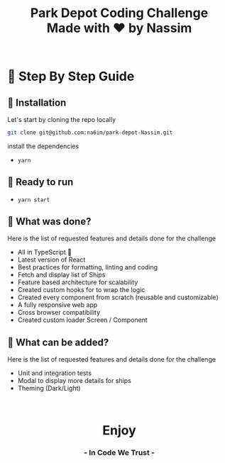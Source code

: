 <p align="center">
  <h1 align="center">
    <b align="center">Park Depot Coding Challenge</b>
    </br>
    <b align="center">Made with ❤️ by Nassim </b>
  </h1>
</p>


<br>

# 🧭 Step By Step Guide

## 🚀 Installation

Let's start by cloning the repo locally

```sh
git clone git@github.com:na6im/park-depot-Nassim.git
```

install the dependencies

- `yarn`

## 🧼 Ready to run

- `yarn start`

## 🧼 What was done?

Here is the list of requested features and details done for the challenge

- All in TypeScript 🎉
- Latest version of React
- Best practices for formatting, linting and coding
- Fetch and display list of Ships
- Feature based architecture for scalability
- Created custom hooks for to wrap the logic 
- Created every component from scratch (reusable and customizable)
- A fully responsive web app
- Cross browser compatibility
- Created custom loader Screen / Component


## 🧼 What can be added?

Here is the list of requested features and details done for the challenge

- Unit and integration tests 
- Modal to display more details for ships 
- Theming (Dark/Light)



</br>

<h1 align="center"> Enjoy </h1>

<h3 align="center">
  <b align="center">
      - In Code We Trust - 
  </b>
</h3>
